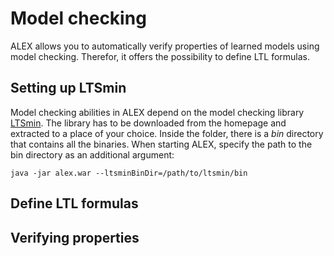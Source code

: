 # Model checking

ALEX allows you to automatically verify properties of learned models using model checking.
Therefor, it offers the possibility to define LTL formulas.


## Setting up LTSmin

Model checking abilities in ALEX depend on the model checking library [LTSmin](ltsmin).
The library has to be downloaded from the homepage and extracted to a place of your choice.
Inside the folder, there is a *bin* directory that contains all the binaries.
When starting ALEX, specify the path to the bin directory as an additional argument:

`java -jar alex.war --ltsminBinDir=/path/to/ltsmin/bin`


## Define LTL formulas


## Verifying properties



[ltsmin]: https://ltsmin.utwente.nl/